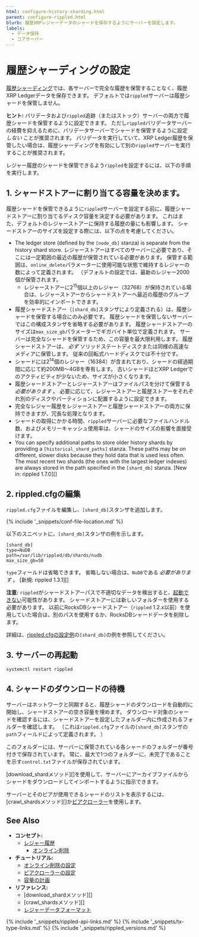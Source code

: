 ```yaml
---
html: configure-history-sharding.html
parent: configure-rippled.html
blurb: 履歴XRPレジャーデータのシャードを保存するようにサーバーを設定します。
labels:
  - データ保持
  - コアサーバー
---
```


# 履歴シャーディングの設定

[履歴シャーディング](history-sharding.html)では、各サーバーで完全な履歴を保管することなく、履歴XRP Ledgerデータを保存できます。 デフォルトでは`rippled`サーバーは履歴シャードを保管しません。

**ヒント:** バリデータおよび`rippled`追跡（またはストック）サーバーの両方で履歴シャードを保管するように設定できます。 ただし`rippled`バリデータサーバーの経費を抑えるために、バリデータサーバーでシャードを保管するように設定 _しない_ ことが推奨されます。 バリデータを実行していて、XRP Ledger履歴を保管したい場合は、履歴シャーディングを有効にして別の`rippled`サーバーを実行することが推奨されます。

レジャー履歴のシャードを保管できるよう`rippled`を設定するには、以下の手順を実行します。

## 1. シャードストアーに割り当てる容量を決めます。

履歴シャードを保管できるように`rippled`サーバーを設定する前に、履歴シャードストアーに割り当てるディスク容量を決定する必要があります。 これはまた、デフォルトのレジャーストアーに保持する履歴の量にも影響します。 シャードストアーのサイズを設定する際には、以下の点を考慮してください。

- The ledger store (defined by the `[node_db]` stanza) is separate from the history shard store. レジャーストアーはすべてのサーバーに必要であり、そこには一定範囲の最近の履歴が保管されている必要があります。 保管する範囲は、`online_delete`パラメーターに使用可能な状態で維持するレジャーの数によって定義されます。 （デフォルトの設定では、最新のレジャー2000個が保管されます。
    - レジャーストアーに2<sup>15</sup>個以上のレジャー（32768）が保持されている場合は、レジャーストアーからシャードストアーへ最近の履歴のグループを効率的にインポートできます。
- 履歴シャードストアー（`[shard_db]`スタンザにより定義される）は、履歴シャードを保管する場合にのみ必要です。 履歴シャードを保管しないサーバーではこの構成スタンザを省略する必要があります。 履歴シャードストアーのサイズは`max_size_gb`パラメーターでギガバイト単位で定義されます。 サーバーは完全なシャードを保管するため、この容量を最大限利用します。 履歴シャードストアーは、 _必ず_ ソリッドステートディスクまたは同様の高速なメディアに保管します。 従来の回転式ハードディスクでは不十分です。
- シャードには2<sup>14</sup>個のレジャー（16384）が含まれており、シャードの経過期間に応じて約200MB～4GBを専有します。 古いシャードほどXRP Ledgerでのアクティビティが少ないため、サイズが小さくなります。
- 履歴シャードストアーとレジャーストアーはファイルパスを分けて保管する _必要があります_ 。 必要に応じて、レジャーストアーと履歴ストアーをそれぞれ別のディスクやパーティションに配置するように設定できます。
- 完全なレジャー履歴をレジャーストアーと履歴シャードストアーの両方に保持できますが、冗長な処理となります。
- シャードの取得にかかる時間、`rippled`サーバーに必要なファイルハンドル数、およびメモリーキャッシュ使用率は、シャードのサイズの影響を直接受けます。
- You can specify additional paths to store older history shards by providing a `[historical_shard_paths]` stanza. These paths may be on different, slower disks because they hold data that is used less often. The most recent two shards (the ones with the largest ledger indexes) are always stored in the path specified in the `[shard_db]` stanza. \[New in: rippled 1.7.0\]\[\]

## 2. rippled.cfgの編集

<!-- SPELLING_IGNORE: cfg -->

`rippled.cfg`ファイルを編集し、`[shard_db]`スタンザを追加します。

{% include '_snippets/conf-file-location.md' %}<!--_ -->

以下のスニペットに、`[shard_db]`スタンザの例を示します。

```
[shard_db]
type=NuDB
path=/var/lib/rippled/db/shards/nudb
max_size_gb=50
```

`type`フィールドは省略できます。 省略しない場合は、`NuDB`である _必要があります_ 。 \[新規: rippled 1.3.1\]\[\]

**注意:** `rippled`がシャードストアーパスで不適切なデータを検出すると、[起動できない](server-wont-start.html)可能性があります。 シャードストアーには新しいフォルダーを使用する必要があります。 以前にRocksDBシャードストアー（`rippled` 1.2.x以前）を使用していた場合は、別のパスを使用するか、RocksDBシャードデータを削除します。

詳細は、[rippled.cfgの設定例](https://github.com/ripple/rippled/blob/master/cfg/rippled-example.cfg)の`[shard_db]`の例を参照してください。

## 3. サーバーの再起動

```
systemctl restart rippled
```

## 4. シャードのダウンロードの待機

サーバーはネットワークと同期すると、履歴シャードのダウンロードを自動的に開始し、シャードストアーの空き容量を埋めます。 ダウンロード対象のシャードを確認するには、シャードストアーを設定したフォルダー内に作成されるフォルダーを確認します。 （これは`rippled.cfg`ファイルの`[shard_db]`スタンザの`path`フィールドによって定義されます。 ）

このフォルダーには、サーバーに保管されている各シャードのフォルダーが番号付きで保存されています。 常に、最大で1つのフォルダーに、未完了であることを示す`control.txt`ファイルが保存されています。

\[download_shardメソッド\]\[\]を使用して、サーバーにアーカイブファイルからシャードをダウンロードしてインポートするように指示できます。

サーバーとそのピアが使用できるシャードのリストを表示するには、\[crawl_shardsメソッド\]\[\]か[ピアクローラー](peer-crawler.html)を使用します。


## See Also

- **コンセプト:**
    - [レジャー履歴](ledger-history.html)
        - [オンライン削除](online-deletion.html)
- **チュートリアル:**
    - [オンライン削除の設定](configure-online-deletion.html)
    - [ピアクローラーの設定](configure-the-peer-crawler.html)
    - [容量の計画](capacity-planning.html)
- **リファレンス:**
    - \[download_shardメソッド\]\[\]
    - \[crawl_shardsメソッド\]\[\]
    - [レジャーデータフォーマット](ledger-data-formats.html)

<!--{# common link defs #}-->
{% include '_snippets/rippled-api-links.md' %}
{% include '_snippets/tx-type-links.md' %}
{% include '_snippets/rippled_versions.md' %}
